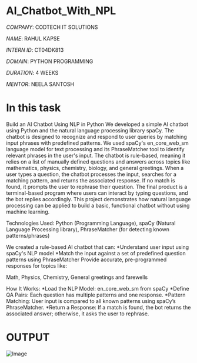 # AI_Chatbot_With_NPL

*COMPANY*: CODTECH IT SOLUTIONS

*NAME*: RAHUL KAPSE

*INTERN ID*: CT04DK813

*DOMAIN*: PYTHON PROGRAMMING

*DURATION*: 4 WEEKS

*MENTOR*: NEELA SANTOSH

# In this task
Build an AI Chatbot Using NLP in Python
We developed a simple AI chatbot using Python and the natural language processing library spaCy. The chatbot is designed to recognize and respond to user queries by matching input phrases with predefined patterns. We used spaCy's en_core_web_sm language model for text processing and its PhraseMatcher tool to identify relevant phrases in the user's input. The chatbot is rule-based, meaning it relies on a list of manually defined questions and answers across topics like mathematics, physics, chemistry, biology, and general greetings. When a user types a question, the chatbot processes the input, searches for a matching pattern, and returns the associated response. If no match is found, it prompts the user to rephrase their question. The final product is a terminal-based program where users can interact by typing questions, and the bot replies accordingly. This project demonstrates how natural language processing can be applied to build a basic, functional chatbot without using machine learning.

Technologies Used: Python (Programming Language), spaCy (Natural Language Processing library), PhraseMatcher (for detecting known patterns/phrases)

We created a rule-based AI chatbot that can:
*Understand user input using spaCy's NLP model
*Match the input against a set of predefined question patterns using PhraseMatcher
Provide accurate, pre-programmed responses for topics like:

Math, Physics, Chemistry, General greetings and farewells

How It Works:
*Load the NLP Model: en_core_web_sm from spaCy
*Define QA Pairs: Each question has multiple patterns and one response.
*Pattern Matching: User input is compared to all known patterns using spaCy’s PhraseMatcher.
*Return a Response: If a match is found, the bot returns the associated answer; otherwise, it asks the user to rephrase.

# OUTPUT 
![Image](https://github.com/user-attachments/assets/dae7d82d-779b-45a6-9fe6-da756b73c4d1)
